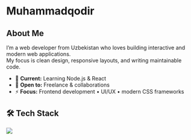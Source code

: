 # <p>Muhammadqodir</p>

## About Me

I’m a web developer from Uzbekistan who loves building interactive and modern web applications.  
My focus is clean design, responsive layouts, and writing maintainable code.  

- 🌱 **Current:** Learning Node.js & React  
- 💬 **Open to:** Freelance & collaborations  
- ⚡ **Focus:** Frontend development • UI/UX • modern CSS frameworks  


## 🛠 Tech Stack

<p align="left">
  <img src="https://skillicons.dev/icons?i=html,css,bootstrap,tailwind,js" />
</p>
